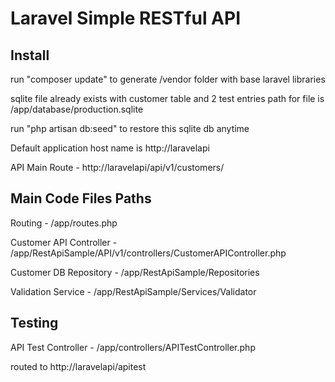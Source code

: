 Laravel Simple RESTful API
==========================

Install
-----------
run "composer update" to generate /vendor folder with base laravel libraries

sqlite file already exists with customer table and 2 test entries
path for file is /app/database/production.sqlite

run "php artisan db:seed" to restore this sqlite db anytime

Default application host name is http://laravelapi

API Main Route - http://laravelapi/api/v1/customers/

Main Code Files Paths
----------------

Routing - /app/routes.php

Customer API Controller - /app/RestApiSample/API/v1/controllers/CustomerAPIController.php

Customer DB Repository  - /app/RestApiSample/Repositories

Validation Service - /app/RestApiSample/Services/Validator


Testing
----------
API Test Controller - /app/controllers/APITestController.php

routed to http://laravelapi/apitest



